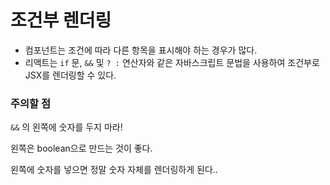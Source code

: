 # 조건부 렌더링

- 컴포넌트는 조건에 따라 다른 항목을 표시해야 하는 경우가 많다.
- 리액트는 `if` 문, `&&` 및 `? :` 연산자와 같은 자바스크립트 문법을 사용하여 조건부로 JSX를 렌더링할 수 있다.

<aside>


### 주의할 점

`&&` 의 왼쪽에 숫자를 두지 마라!

왼쪽은 boolean으로 만드는 것이 좋다.

왼쪽에 숫자를 넣으면 정말 숫자 자체를 렌더링하게 된다..

</aside>
